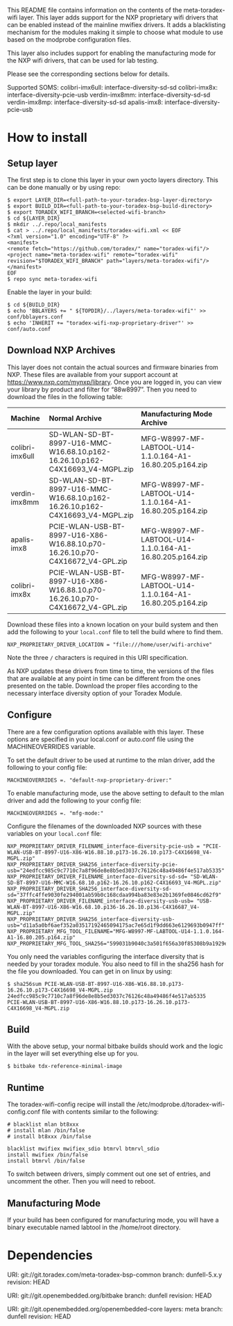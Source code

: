 This README file contains information on the contents of the meta-toradex-wifi layer. This layer adds support for the
NXP proprietary wifi drivers that can be enabled instead of the mainline mwifiex drivers. It adds a blacklisting
mechanism for the modules making it simple to choose what module to use based on the modprobe configuration files.

This layer also includes support for enabling the manufacturing mode for the NXP wifi drivers, that can be used
for lab testing.

Please see the corresponding sections below for details.

Supported SOMS:
   colibri-imx6ull: interface-diversity-sd-sd
   colibri-imx8x:   interface-diversity-pcie-usb
   verdin-imx8mm:   interface-diversity-sd-sd
   verdin-imx8mp:   interface-diversity-sd-sd
   apalis-imx8:     interface-diversity-pcie-usb

# How to install

## Setup layer
The first step is to clone this layer in your own yocto layers directory. This can be done manually or by using repo:

```
$ export LAYER_DIR=<full-path-to-your-toradex-bsp-layer-directory>
$ export BUILD_DIR=<full-path-to-your-toradex-bsp-build-directory>
$ export TORADEX_WIFI_BRANCH=<selected-wifi-branch>
$ cd ${LAYER_DIR}
$ mkdir ../.repo/local_manifests
$ cat > ../.repo/local_manifests/toradex-wifi.xml << EOF
<?xml version="1.0" encoding="UTF-8" ?>
<manifest>
<remote fetch="https://github.com/toradex/" name="toradex-wifi"/>
<project name="meta-toradex-wifi" remote="toradex-wifi" revision="$TORADEX_WIFI_BRANCH" path="layers/meta-toradex-wifi"/>
</manifest>
EOF
$ repo sync meta-toradex-wifi
```

Enable the layer in your build:
```
$ cd ${BUILD_DIR}
$ echo 'BBLAYERS += " ${TOPDIR}/../layers/meta-toradex-wifi"' >> conf/bblayers.conf
$ echo 'INHERIT += "toradex-wifi-nxp-proprietary-driver"' >> conf/auto.conf
```

## Download NXP Archives

This layer does not contain the actual sources and firmware binaries from NXP. These files are available from your support account at https://www.nxp.com/mynxp/library.  Once you are logged in, you can view your library by product and filter for “88w8997”.  Then you need to download the files in the following table:

| Machine | Normal Archive | Manufacturing Mode Archive |
| :--     | :--            | :--                        |
| colibri-imx6ull | SD-WLAN-SD-BT-8997-U16-MMC-W16.68.10.p162-16.26.10.p162-C4X16693_V4-MGPL.zip | MFG-W8997-MF-LABTOOL-U14-1.1.0.164-A1-16.80.205.p164.zip |
| verdin-imx8mm   | SD-WLAN-SD-BT-8997-U16-MMC-W16.68.10.p162-16.26.10.p162-C4X16693_V4-MGPL.zip | MFG-W8997-MF-LABTOOL-U14-1.1.0.164-A1-16.80.205.p164.zip | 
| apalis-imx8     | PCIE-WLAN-USB-BT-8997-U16-X86-W16.88.10.p70-16.26.10.p70-C4X16672_V4-GPL.zip | MFG-W8997-MF-LABTOOL-U14-1.1.0.164-A1-16.80.205.p164.zip |
| colibri-imx8x   | PCIE-WLAN-USB-BT-8997-U16-X86-W16.88.10.p70-16.26.10.p70-C4X16672_V4-GPL.zip | MFG-W8997-MF-LABTOOL-U14-1.1.0.164-A1-16.80.205.p164.zip |

Download these files into a known location on your build system and then add the following to your `local.conf` file to tell the build where to find them.

```
NXP_PROPRIETARY_DRIVER_LOCATION = "file:///home/user/wifi-archive"
```

Note the three `/` characters is required in this URI specification.

As NXP updates these drivers from time to time, the versions of the files that are available at any point in time can be different from the ones presented on the table. Download the proper files according to the necessary interface diversity option of your Toradex Module.

## Configure
There are a few configuration options available with this layer. These options are specified in your local.conf or auto.conf file using the MACHINEOVERRIDES variable.

To set the default driver to be used at runtime to the mlan driver, add the following to your config file:

```
MACHINEOVERRIDES =. "default-nxp-proprietary-driver:"
```

To enable manufacturing mode, use the above setting to default to the mlan driver and add the following to your config file:

```
MACHINEOVERRIDES =. "mfg-mode:"
```

Configure the filenames of the downloaded NXP sources with these variables on your `local.conf` file:

```
NXP_PROPRIETARY_DRIVER_FILENAME_interface-diversity-pcie-usb = "PCIE-WLAN-USB-BT-8997-U16-X86-W16.88.10.p173-16.26.10.p173-C4X16698_V4-MGPL.zip"
NXP_PROPRIETARY_DRIVER_SHA256_interface-diversity-pcie-usb="24edfcc985c9c7710c7a8f96de8e8b5ed3037c76126c48a49486f4e517ab5335"
NXP_PROPRIETARY_DRIVER_FILENAME_interface-diversity-sd-sd= "SD-WLAN-SD-BT-8997-U16-MMC-W16.68.10.p162-16.26.10.p162-C4X16693_V4-MGPL.zip"
NXP_PROPRIETARY_DRIVER_SHA256_interface-diversity-sd-sd="37ffc4ffe9030fe294001ab59b0c168cdaa994ba83e83e2b1369fe0846cd62f9"
NXP_PROPRIETARY_DRIVER_FILENAME_interface-diversity-usb-usb= "USB-WLAN-BT-8997-U16-X86-W16.68.10.p136-16.26.10.p136-C4X16687_V4-MGPL.zip"
NXP_PROPRIETARY_DRIVER_SHA256_interface-diversity-usb-usb="d11a5a0bf6aef352a03517192465094175ac7e65d1f9dd663e6129693b0947ff"
NXP_PROPRIETARY_MFG_TOOL_FILENAME="MFG-W8997-MF-LABTOOL-U14-1.1.0.164-A1-16.80.205.p164.zip"
NXP_PROPRIETARY_MFG_TOOL_SHA256="599031b9040c3a501f656a30f85308b9a1929ed5d1f7c40f14c370298f8ba8f9"
```

You only need the variables configuring the interface diversity that is needed by your toradex module. You also need to fill in the sha256 hash for
the file you downloaded. You can get in on linux by using:

```
$ sha256sum PCIE-WLAN-USB-BT-8997-U16-X86-W16.88.10.p173-16.26.10.p173-C4X16698_V4-MGPL.zip
24edfcc985c9c7710c7a8f96de8e8b5ed3037c76126c48a49486f4e517ab5335  PCIE-WLAN-USB-BT-8997-U16-X86-W16.88.10.p173-16.26.10.p173-C4X16698_V4-MGPL.zip
```

## Build

With the above setup, your normal bitbake builds should work and the logic in the layer will set everything else up for you.

```
$ bitbake tdx-reference-minimal-image
```

## Runtime

The toradex-wifi-config recipe will install the /etc/modprobe.d/toradex-wifi-config.conf file with contents similar to the following:

```
# blacklist mlan bt8xxx
# install mlan /bin/false
# install bt8xxx /bin/false

blacklist mwifiex mwifiex_sdio btmrvl btmrvl_sdio
install mwifiex /bin/false
install btmrvl /bin/false
```

To switch between drivers, simply comment out one set of entries, and uncomment the other. Then you will need to reboot.

## Manufacturing Mode

If your build has been configured for manufacturing mode, you will have a binary executable named labtool in the /home/root directory.

# Dependencies

  URI: git://git.toradex.com/meta-toradex-bsp-common
  branch: dunfell-5.x.y
  revision: HEAD

  URI: git://git.openembedded.org/bitbake
  branch: dunfell
  revision: HEAD

  URI: git://git.openembedded.org/openembedded-core
  layers: meta
  branch: dunfell
  revision: HEAD

